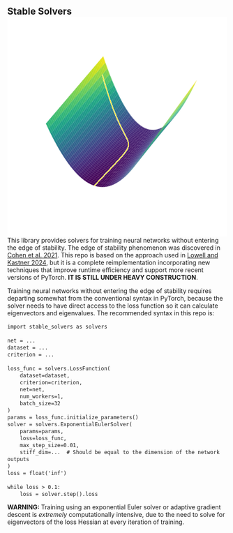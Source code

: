 ## Stable Solvers <img align="right" src="docs/source/_static/logo.png">

This library provides solvers for training neural networks without entering the edge of stability. The edge of stability phenomenon was discovered in [Cohen et al. 2021](https://arxiv.org/abs/2103.00065). This repo is based on the approach used in [Lowell and Kastner 2024](https://arxiv.org/abs/2406.00127), but it is a complete reimplementation incorporating new techniques that improve runtime efficiency and support more recent versions of PyTorch. **IT IS STILL UNDER HEAVY CONSTRUCTION**.

Training neural networks without entering the edge of stability requires departing somewhat from the conventional syntax in PyTorch, because the solver needs to have direct access to the loss function so it can calculate eigenvectors and eigenvalues. The recommended syntax in this repo is:

```
import stable_solvers as solvers

net = ...
dataset = ...
criterion = ...

loss_func = solvers.LossFunction(
    dataset=dataset,
    criterion=criterion,
    net=net,
    num_workers=1,
    batch_size=32
)
params = loss_func.initialize_parameters()
solver = solvers.ExponentialEulerSolver(
    params=params,
    loss=loss_func,
    max_step_size=0.01,
    stiff_dim=...  # Should be equal to the dimension of the network outputs
)
loss = float('inf')

while loss > 0.1:
    loss = solver.step().loss
```

**WARNING:** Training using an exponential Euler solver or adaptive gradient descent is *extremely* computationally intensive, due to the need to solve for eigenvectors of the loss Hessian at every iteration of training.
